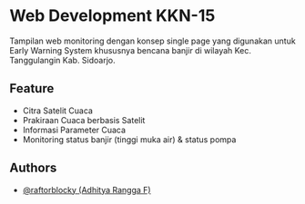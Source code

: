 # Web Development KKN-15

Tampilan web monitoring dengan konsep single page yang digunakan untuk Early Warning System khususnya bencana banjir di wilayah Kec. Tanggulangin Kab. Sidoarjo.



## Feature

- Citra Satelit Cuaca
- Prakiraan Cuaca berbasis Satelit
- Informasi Parameter Cuaca
- Monitoring status banjir (tinggi muka air) & status pompa



## Authors

- [@raftorblocky (Adhitya Rangga F)](https://www.github.com/raftorblocky)
